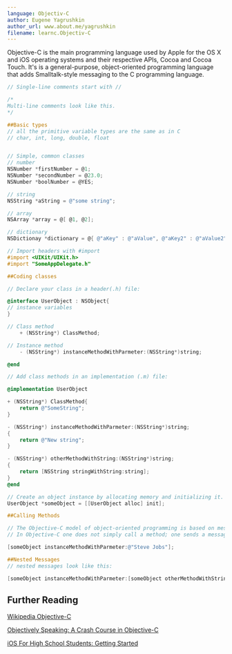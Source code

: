 ```yaml
---
language: Objectiv-C
author: Eugene Yagrushkin
author_url: www.about.me/yagrushkin
filename: learnc.Objectiv-C
---
```


Objective-C is the main programming language used by Apple for the OS X and iOS operating systems and their respective APIs, Cocoa and Cocoa Touch.
It's is a general-purpose, object-oriented programming language that adds Smalltalk-style messaging to the C programming language. 

```Objective-C
// Single-line comments start with //

/*
Multi-line comments look like this.
*/

##Basic types
// all the primitive variable types are the same as in C
// char, int, long, double, float


// Simple, common classes
// number
NSNumber *firstNumber = @1;
NSNumber *secondNumber = @23.0;
NSNumber *boolNumber = @YES; 

// string
NSString *aString = @"some string";

// array
NSArray *array = @[ @1, @2];

// dictionary
NSDictionay *dictionary = @{ @"aKey" : @"aValue", @"aKey2" : @"aValue2" };

// Import headers with #import
#import <UIKit/UIKit.h>
#import "SomeAppDelegate.h"

##Coding classes

// Declare your class in a header(.h) file:

@interface UserObject : NSObject{
// instance variables
}

// Class method
	+ (NSString*) ClassMethod;

// Instance method
	- (NSString*) instanceMethodWithParmeter:(NSString*)string;

@end

// Add class methods in an implementation (.m) file:

@implementation UserObject

+ (NSString*) ClassMethod{
	return @"SomeString";
}

- (NSString*) instanceMethodWithParmeter:(NSString*)string;
{
	return @"New string";
}

- (NSString*) otherMethodWithString:(NSString*)string;
{
	return [NSString stringWithString:string];
}
@end

// Create an object instance by allocating memory and initializing it. An object is not fully functional until both steps have been completed.
UserObject *someObject = [[UserObject alloc] init];

##Calling Methods

// The Objective-C model of object-oriented programming is based on message passing to object instances. 
// In Objective-C one does not simply call a method; one sends a message.

[someObject instanceMethodWithParmeter:@"Steve Jobs"];

##Nested Messages
// nested messages look like this:

[someObject instanceMethodWithParmeter:[someObject otherMethodWithString:@"Jony Ive"]];

```
## Further Reading

[Wikipedia Objective-C](http://en.wikipedia.org/wiki/Objective-C)

[Objectively Speaking: A Crash Course in Objective-C](http://www.raywenderlich.com/12444/objectively-speaking-a-crash-course-in-objective-c)

[iOS For High School Students: Getting Started](http://www.raywenderlich.com/5600/ios-for-high-school-students-getting-started)
